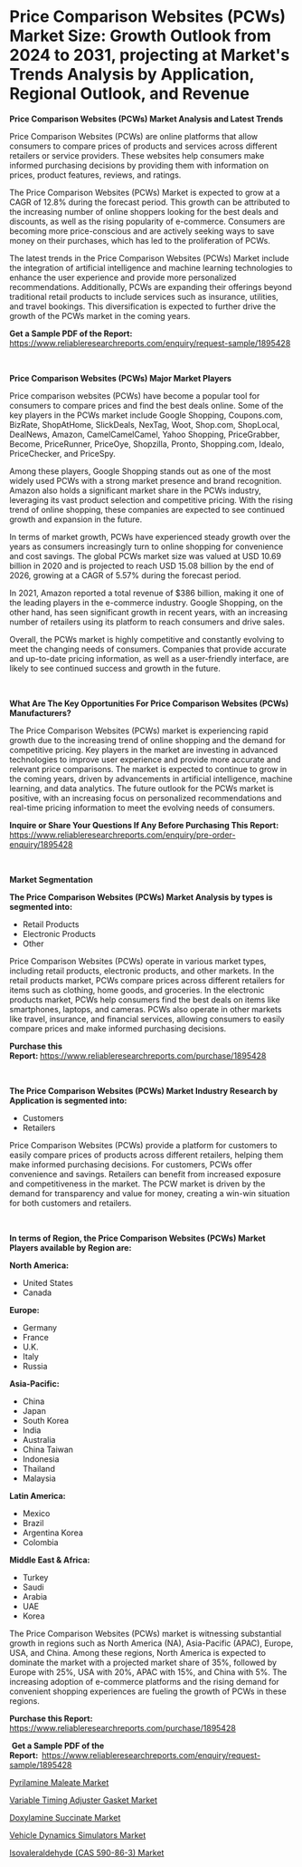 <p><h1>Price Comparison Websites (PCWs) Market Size: Growth Outlook from 2024 to 2031, projecting at Market's Trends Analysis by Application, Regional Outlook, and Revenue</h1></p><p><strong>Price Comparison Websites (PCWs) Market Analysis and Latest Trends</strong></p>
<p><p>Price Comparison Websites (PCWs) are online platforms that allow consumers to compare prices of products and services across different retailers or service providers. These websites help consumers make informed purchasing decisions by providing them with information on prices, product features, reviews, and ratings.</p><p>The Price Comparison Websites (PCWs) Market is expected to grow at a CAGR of 12.8% during the forecast period. This growth can be attributed to the increasing number of online shoppers looking for the best deals and discounts, as well as the rising popularity of e-commerce. Consumers are becoming more price-conscious and are actively seeking ways to save money on their purchases, which has led to the proliferation of PCWs.</p><p>The latest trends in the Price Comparison Websites (PCWs) Market include the integration of artificial intelligence and machine learning technologies to enhance the user experience and provide more personalized recommendations. Additionally, PCWs are expanding their offerings beyond traditional retail products to include services such as insurance, utilities, and travel bookings. This diversification is expected to further drive the growth of the PCWs market in the coming years.</p></p>
<p><strong>Get a Sample PDF of the Report:&nbsp;</strong> <a href="https://www.reliableresearchreports.com/enquiry/request-sample/1895428">https://www.reliableresearchreports.com/enquiry/request-sample/1895428</a></p>
<p>&nbsp;</p>
<p><strong>Price Comparison Websites (PCWs) Major Market Players</strong></p>
<p><p>Price comparison websites (PCWs) have become a popular tool for consumers to compare prices and find the best deals online. Some of the key players in the PCWs market include Google Shopping, Coupons.com, BizRate, ShopAtHome, SlickDeals, NexTag, Woot, Shop.com, ShopLocal, DealNews, Amazon, CamelCamelCamel, Yahoo Shopping, PriceGrabber, Become, PriceRunner, PriceOye, Shopzilla, Pronto, Shopping.com, Idealo, PriceChecker, and PriceSpy.</p><p>Among these players, Google Shopping stands out as one of the most widely used PCWs with a strong market presence and brand recognition. Amazon also holds a significant market share in the PCWs industry, leveraging its vast product selection and competitive pricing. With the rising trend of online shopping, these companies are expected to see continued growth and expansion in the future.</p><p>In terms of market growth, PCWs have experienced steady growth over the years as consumers increasingly turn to online shopping for convenience and cost savings. The global PCWs market size was valued at USD 10.69 billion in 2020 and is projected to reach USD 15.08 billion by the end of 2026, growing at a CAGR of 5.57% during the forecast period.</p><p>In 2021, Amazon reported a total revenue of $386 billion, making it one of the leading players in the e-commerce industry. Google Shopping, on the other hand, has seen significant growth in recent years, with an increasing number of retailers using its platform to reach consumers and drive sales.</p><p>Overall, the PCWs market is highly competitive and constantly evolving to meet the changing needs of consumers. Companies that provide accurate and up-to-date pricing information, as well as a user-friendly interface, are likely to see continued success and growth in the future.</p></p>
<p>&nbsp;</p>
<p><strong>What Are The Key Opportunities For Price Comparison Websites (PCWs) Manufacturers?</strong></p>
<p><p>The Price Comparison Websites (PCWs) market is experiencing rapid growth due to the increasing trend of online shopping and the demand for competitive pricing. Key players in the market are investing in advanced technologies to improve user experience and provide more accurate and relevant price comparisons. The market is expected to continue to grow in the coming years, driven by advancements in artificial intelligence, machine learning, and data analytics. The future outlook for the PCWs market is positive, with an increasing focus on personalized recommendations and real-time pricing information to meet the evolving needs of consumers.</p></p>
<p><strong>Inquire or Share Your Questions If Any Before Purchasing This Report:</strong> <a href="https://www.reliableresearchreports.com/enquiry/pre-order-enquiry/1895428">https://www.reliableresearchreports.com/enquiry/pre-order-enquiry/1895428</a></p>
<p>&nbsp;</p>
<p><strong>Market Segmentation</strong></p>
<p><strong>The Price Comparison Websites (PCWs) Market Analysis by types is segmented into:</strong></p>
<p><ul><li>Retail Products</li><li>Electronic Products</li><li>Other</li></ul></p>
<p><p>Price Comparison Websites (PCWs) operate in various market types, including retail products, electronic products, and other markets. In the retail products market, PCWs compare prices across different retailers for items such as clothing, home goods, and groceries. In the electronic products market, PCWs help consumers find the best deals on items like smartphones, laptops, and cameras. PCWs also operate in other markets like travel, insurance, and financial services, allowing consumers to easily compare prices and make informed purchasing decisions.</p></p>
<p><strong>Purchase this Report:&nbsp;</strong><a href="https://www.reliableresearchreports.com/purchase/1895428">https://www.reliableresearchreports.com/purchase/1895428</a></p>
<p>&nbsp;</p>
<p><strong>The Price Comparison Websites (PCWs) Market Industry Research by Application is segmented into:</strong></p>
<p><ul><li>Customers</li><li>Retailers</li></ul></p>
<p><p>Price Comparison Websites (PCWs) provide a platform for customers to easily compare prices of products across different retailers, helping them make informed purchasing decisions. For customers, PCWs offer convenience and savings. Retailers can benefit from increased exposure and competitiveness in the market. The PCW market is driven by the demand for transparency and value for money, creating a win-win situation for both customers and retailers.</p></p>
<p>&nbsp;</p>
<p><strong>In terms of Region, the Price Comparison Websites (PCWs) Market Players available by Region are:</strong></p>
<p>
    <p> <strong> North America: </strong>
        <ul>
            <li>United States</li>
            <li>Canada</li>
        </ul>
        </p> 
    <p> <strong> Europe: </strong>
        <ul>
            <li>Germany</li>
            <li>France</li>
            <li>U.K.</li>
            <li>Italy</li>
            <li>Russia</li>
        </ul>
        </p> 
    <p> <strong> Asia-Pacific: </strong>
        <ul>
            <li>China</li>
            <li>Japan</li>
            <li>South Korea</li>
            <li>India</li>
            <li>Australia</li>
            <li>China Taiwan</li>
            <li>Indonesia</li>
            <li>Thailand</li>
            <li>Malaysia</li>
        </ul>
        </p> 
    <p> <strong> Latin America: </strong>
        <ul>
            <li>Mexico</li>
            <li>Brazil</li>
            <li>Argentina Korea</li>
            <li>Colombia</li>
        </ul>
        </p> 
    <p> <strong> Middle East & Africa: </strong>
        <ul>
            <li>Turkey</li>
            <li>Saudi</li>
            <li>Arabia</li>
            <li>UAE</li>
            <li>Korea</li>
        </ul>
    </p>
    </p>
<p><p>The Price Comparison Websites (PCWs) market is witnessing substantial growth in regions such as North America (NA), Asia-Pacific (APAC), Europe, USA, and China. Among these regions, North America is expected to dominate the market with a projected market share of 35%, followed by Europe with 25%, USA with 20%, APAC with 15%, and China with 5%. The increasing adoption of e-commerce platforms and the rising demand for convenient shopping experiences are fueling the growth of PCWs in these regions.</p></p>
<p><strong>Purchase this Report: </strong><a href="https://www.reliableresearchreports.com/purchase/1895428">https://www.reliableresearchreports.com/purchase/1895428</a></p>
<p>&nbsp;<strong>Get a Sample PDF of the Report:&nbsp;&nbsp;</strong><a href="https://www.reliableresearchreports.com/enquiry/request-sample/1895428">https://www.reliableresearchreports.com/enquiry/request-sample/1895428</a></p>
<p><strong></strong></p>
<p><p><a href="https://view.publitas.com/reportprime-1/pyrilamine-maleate-market-research-report-unlocks-analysis-on-the-market-financial-status-market-size-and-market-revenue-upto-2031/">Pyrilamine Maleate Market</a></p><p><a href="https://github.com/markusgodoy/Market-Research-Report-List-2/blob/main/variable-timing-adjuster-gasket-market.md">Variable Timing Adjuster Gasket Market</a></p><p><a href="https://view.publitas.com/reportprime-1/doxylamine-succinate-market-size-focuses-on-market-dynamics-in-depth-analysis-and-future-projections-of-its-market-forecasted-for-period-from-2024-to-2031/">Doxylamine Succinate Market</a></p><p><a href="https://github.com/luckyshygirl/Market-Research-Report-List-3/blob/main/vehicle-dynamics-simulators-market.md">Vehicle Dynamics Simulators Market</a></p><p><a href="https://cute-banjo-8ca.notion.site/Isovaleraldehyde-CAS-590-86-3-Market-Research-Report-Unlocks-Analysis-on-the-Market-Financial-Stat-9e618950b09a440d97c7393d07949649">Isovaleraldehyde (CAS 590-86-3) Market</a></p></p>